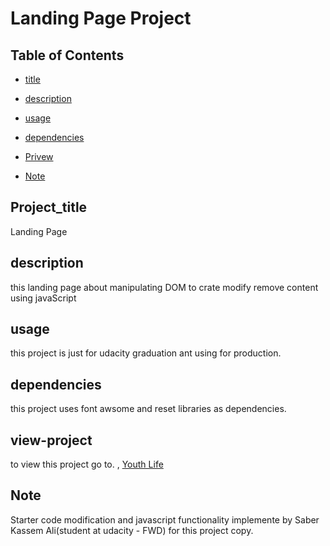 # Landing Page Project

## Table of Contents

* [title](#Project_title)

* [description](#description)

* [usage](#usage)

* [dependencies](#dependencies)

* [Privew](#view-project)

* [Note](#Note)

## Project_title

Landing Page

## description

this landing page about manipulating DOM to crate modify remove content using javaScript

## usage

this project is just for udacity graduation ant using for production.


## dependencies

this project uses font awsome and reset  libraries as dependencies.

## view-project

to view this project go to.  ,  [Youth Life](https://dgoust.github.io/landing-page/)

## Note

Starter code modification and javascript functionality implemente by Saber Kassem Ali(student at udacity \- FWD) for this project copy.
